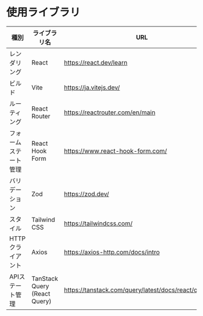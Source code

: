 # 使用ライブラリ

| 種別                 | ライブラリ名                 | URL                                                   |
| -------------------- | ---------------------------- | ----------------------------------------------------- |
| レンダリング         | React                        | https://react.dev/learn                               |
| ビルド               | Vite                         | https://ja.vitejs.dev/                                |
| ルーティング         | React Router                 | https://reactrouter.com/en/main                       |
| フォームステート管理 | React Hook Form              | https://www.react-hook-form.com/                      |
| バリデーション       | Zod                          | https://zod.dev/                                      |
| スタイル             | Tailwind CSS                 | https://tailwindcss.com/                              |
| HTTPクライアント     | Axios                        | https://axios-http.com/docs/intro                     |
| APIステート管理      | TanStack Query (React Query) | https://tanstack.com/query/latest/docs/react/overview |
